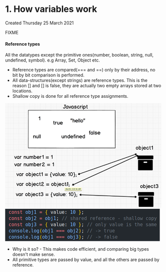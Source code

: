# 1. How variables work
Created Thursday 25 March 2021

FIXME

#### Reference types
All the datatypes except the primitive ones(number, boolean, string, null, undefined, symbol). e.g Array, Set, Object etc.

- Reference types are compared(=== and ==) only by their address, no bit by bit comparison is performed.
- All data-structures(except strings) are reference types. This is the reason [] and [] is false, they are actually two empty arrays stored at two locations.
- Shallow copy is done for all reference type assignments.

![](../../../../assets/1_How_variables_work-image-1-7ed442d7.png)
![](../../../../assets/1_How_variables_work-image-2-7ed442d7.png)

- Why is it so? - This makes code efficient, and comparing big types doesn't make sense.
- All primitive types are passed by value, and all the others are passed by reference.
